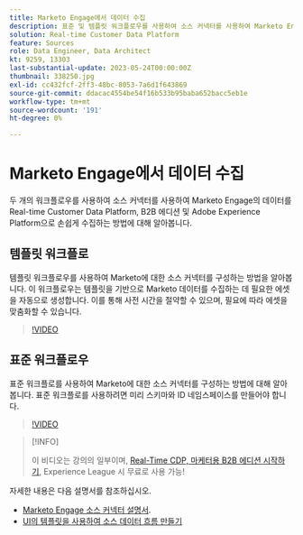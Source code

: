 ```yaml
---
title: Marketo Engage에서 데이터 수집
description: 표준 및 템플릿 워크플로우를 사용하여 소스 커넥터를 사용하여 Marketo Engage에서 데이터를 수집하는 방법에 대해 알아봅니다.
solution: Real-time Customer Data Platform
feature: Sources
role: Data Engineer, Data Architect
kt: 9259, 13303
last-substantial-update: 2023-05-24T00:00:00Z
thumbnail: 338250.jpg
exl-id: cc432fcf-2ff3-48bc-8053-7a6d1f643869
source-git-commit: ddacac4554be54f16b533b95baba652bacc5eb1e
workflow-type: tm+mt
source-wordcount: '191'
ht-degree: 0%

---
```


# Marketo Engage에서 데이터 수집

두 개의 워크플로우를 사용하여 소스 커넥터를 사용하여 Marketo Engage의 데이터를 Real-time Customer Data Platform, B2B 에디션 및 Adobe Experience Platform으로 손쉽게 수집하는 방법에 대해 알아봅니다.

## 템플릿 워크플로

템플릿 워크플로우를 사용하여 Marketo에 대한 소스 커넥터를 구성하는 방법을 알아봅니다. 이 워크플로우는 템플릿을 기반으로 Marketo 데이터를 수집하는 데 필요한 에셋을 자동으로 생성합니다. 이를 통해 사전 시간을 절약할 수 있으며, 필요에 따라 에셋을 맞춤화할 수 있습니다.

>[!VIDEO](https://video.tv.adobe.com/v/3419550?quality=12&learn=on)

## 표준 워크플로우

표준 워크플로를 사용하여 Marketo에 대한 소스 커넥터를 구성하는 방법에 대해 알아봅니다. 표준 워크플로를 사용하려면 미리 스키마와 ID 네임스페이스를 만들어야 합니다.

>[!VIDEO](https://video.tv.adobe.com/v/338250?quality=12&learn=on)

>[!INFO]
>
> 이 비디오는 강의의 일부이며, [Real-Time CDP, 마케터용 B2B 에디션 시작하기](https://experienceleague.adobe.com/?recommended=ExperiencePlatform-U-1-2021.rtcdp.b2b), Experience League 시 무료로 사용 가능!

자세한 내용은 다음 설명서를 참조하십시오.
* [Marketo Engage 소스 커넥터 설명서](https://experienceleague.adobe.com/docs/experience-platform/sources/connectors/adobe-applications/marketo/marketo.html).
* [UI의 템플릿을 사용하여 소스 데이터 흐름 만들기](https://experienceleague.adobe.com/docs/experience-platform/sources/ui-tutorials/templates.html#)
